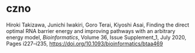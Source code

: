 # czno

Hiroki Takizawa, Junichi Iwakiri, Goro Terai, Kiyoshi Asai, Finding the direct optimal RNA barrier energy and improving pathways with an arbitrary energy model, *Bioinformatics*, Volume 36, Issue Supplement_1, July 2020, Pages i227–i235, https://doi.org/10.1093/bioinformatics/btaa469
